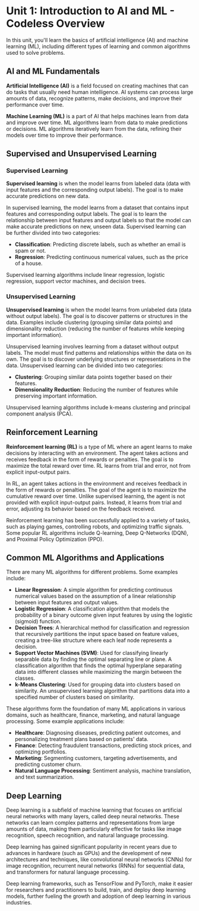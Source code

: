 # Unit 1: Introduction to AI and ML - Codeless Overview

In this unit, you'll learn the basics of artificial intelligence (AI) and machine learning (ML), including different types of learning and common algorithms used to solve problems.

## AI and ML Fundamentals

**Artificial Intelligence (AI)** is a field focused on creating machines that can do tasks that usually need human intelligence. AI systems can process large amounts of data, recognize patterns, make decisions, and improve their performance over time.

**Machine Learning (ML)** is a part of AI that helps machines learn from data and improve over time. ML algorithms learn from data to make predictions or decisions. ML algorithms iteratively learn from the data, refining their models over time to improve their performance.

## Supervised and Unsupervised Learning

### Supervised Learning

**Supervised learning** is when the model learns from labeled data (data with input features and the corresponding output labels). The goal is to make accurate predictions on new data.

In supervised learning, the model learns from a dataset that contains input features and corresponding output labels. The goal is to learn the relationship between input features and output labels so that the model can make accurate predictions on new, unseen data. Supervised learning can be further divided into two categories:

- **Classification**: Predicting discrete labels, such as whether an email is spam or not.
- **Regression**: Predicting continuous numerical values, such as the price of a house.

Supervised learning algorithms include linear regression, logistic regression, support vector machines, and decision trees.

### Unsupervised Learning

**Unsupervised learning** is when the model learns from unlabeled data (data without output labels). The goal is to discover patterns or structures in the data. Examples include clustering (grouping similar data points) and dimensionality reduction (reducing the number of features while keeping important information).

Unsupervised learning involves learning from a dataset without output labels. The model must find patterns and relationships within the data on its own. The goal is to discover underlying structures or representations in the data. Unsupervised learning can be divided into two categories:

- **Clustering**: Grouping similar data points together based on their features.
- **Dimensionality Reduction**: Reducing the number of features while preserving important information.

Unsupervised learning algorithms include k-means clustering and principal component analysis (PCA).

## Reinforcement Learning

**Reinforcement learning (RL)** is a type of ML where an agent learns to make decisions by interacting with an environment. The agent takes actions and receives feedback in the form of rewards or penalties. The goal is to maximize the total reward over time. RL learns from trial and error, not from explicit input-output pairs.

In RL, an agent takes actions in the environment and receives feedback in the form of rewards or penalties. The goal of the agent is to maximize the cumulative reward over time. Unlike supervised learning, the agent is not provided with explicit input-output pairs. Instead, it learns from trial and error, adjusting its behavior based on the feedback received.

Reinforcement learning has been successfully applied to a variety of tasks, such as playing games, controlling robots, and optimizing traffic signals. Some popular RL algorithms include Q-learning, Deep Q-Networks (DQN), and Proximal Policy Optimization (PPO).

## Common ML Algorithms and Applications

There are many ML algorithms for different problems. Some examples include:

- **Linear Regression**: A simple algorithm for predicting continuous numerical values based on the assumption of a linear relationship between input features and output values.
- **Logistic Regression**: A classification algorithm that models the probability of a binary outcome given input features by using the logistic (sigmoid) function.
- **Decision Trees**: A hierarchical method for classification and regression that recursively partitions the input space based on feature values, creating a tree-like structure where each leaf node represents a decision.
- **Support Vector Machines (SVM)**: Used for classifying linearly separable data by finding the optimal separating line or plane. A classification algorithm that finds the optimal hyperplane separating data into different classes while maximizing the margin between the classes.
- **k-Means Clustering**: Used for grouping data into clusters based on similarity. An unsupervised learning algorithm that partitions data into a specified number of clusters based on similarity.

These algorithms form the foundation of many ML applications in various domains, such as healthcare, finance, marketing, and natural language processing. Some example applications include:

- **Healthcare**: Diagnosing diseases, predicting patient outcomes, and personalizing treatment plans based on patients' data.
- **Finance**: Detecting fraudulent transactions, predicting stock prices, and optimizing portfolios.
- **Marketing**: Segmenting customers, targeting advertisements, and predicting customer churn.
- **Natural Language Processing**: Sentiment analysis, machine translation, and text summarization.

## Deep Learning

Deep learning is a subfield of machine learning that focuses on artificial neural networks with many layers, called deep neural networks. These networks can learn complex patterns and representations from large amounts of data, making them particularly effective for tasks like image recognition, speech recognition, and natural language processing.

Deep learning has gained significant popularity in recent years due to advances in hardware (such as GPUs) and the development of new architectures and techniques, like convolutional neural networks (CNNs) for image recognition, recurrent neural networks (RNNs) for sequential data, and transformers for natural language processing.

Deep learning frameworks, such as TensorFlow and PyTorch, make it easier for researchers and practitioners to build, train, and deploy deep learning models, further fueling the growth and adoption of deep learning in various industries.
